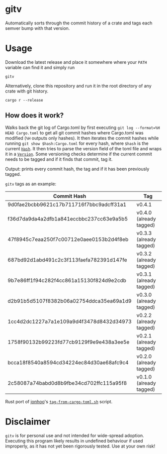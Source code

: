 # gitv

Automatically sorts through the commit history of a crate and tags each
semver bump with that version.

# Usage

Download the latest release and place it somewhere where your `PATH`
variable can find it and simply run
```shell
gitv
```

Alternatively, clone this repository and run it in the root directory of any
crate with git history.
```
cargo r --release
```

## How does it work?

Walks back the git log of Cargo.toml by first executing `git log --format=%H
HEAD Cargo.toml` to get all git commit hashes where Cargo.toml was modified
(`%H` outputs only hashes). It then iterates the commit hashes while running
`git show $hash:Cargo.toml` for every hash, where `$hash` is the current
[`Hash`](src/hash.rs). It then tries to parse the version field of the toml file
and wraps it in a [`Version`](src/version.rs). Some versioning checks determine
if the current commit needs to be tagged and if it finds that commit, tag it. 

Output: prints every commit hash, the tag and if it has been previously tagged. 

`gitv` tags as an example:

| Commit Hash                              | Tag                     |
| -----------------------------------------|-------------------------|
| 9d0fae2bcbb9621c17b711716f7bbc9adcff31a1 | v0.4.1                  |
| f36d7da9da4a2dfb1a841eccbbc237cc63e9a5b5 | v0.4.0 (already tagged) |
| 47f8945c7eaa250f7c00712e0aee0153b2d4f8eb | v0.3.3 (already tagged) |
| 687bd92d1abd491c2c3f113faefa782391d147fe | v0.3.2 (already tagged) |
| 9b7e86ff1f94c282f4cc861a15130f824d9e2cdb | v0.3.1 (already tagged) |
| d2b91b5d5107f8382b06a02754ddca35ea69a1d9 | v0.3.0 (already tagged) |
| 1cc4d2dc1227a7a1e109a9d4f3478d8432d34973 | v0.2.2 (already tagged) |
| 1758f90132b99223fd77cb9129f9e9e438a3ee5e | v0.2.1 (already tagged) |
| bcca18f8540a8594cd34224ec84d30ae68afc9c4 | v0.2.0 (already tagged) |
| 2c58087a74babd0d8b9fbe34cd702ffc115a95f8 | v0.1.0 (already tagged) |

Rust port of [jonhoo](https://github.com/jonhoo)'s
[`tag-from-cargo-toml.sh`](https://github.com/jonhoo/configs/blob/master/bins/bin/tag-from-cargo-toml.sh)
script.

# Disclaimer

`gitv` is for personal use and not intended for wide-spread adoption. Executing
this program likely results in undefined behaviour if used improperly, as it has
not yet been rigorously tested. Use at your own risk!
